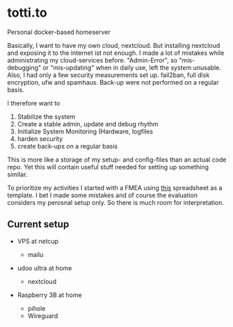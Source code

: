 # totti.to
Personal docker-based homeserver

Basically, I want to have my own cloud, nextcloud. But installing nextcloud and exposing it to the internet ist not enough. I made a lot of mistakes while administrating my cloud-services before. "Admin-Error", so "mis-debugging" or "mis-updating" when in daily use, left the system unusable. Also, I had only a few security measurements set up. fail2ban, full disk encryption, ufw and spamhaus. Back-up were not performed on a regular basis.

I therefore want to

1. Stabilize the system
2. Create a stable admin, update and debug rhythm
3. Initialize System Monitoring (Hardware, logfiles
4. harden security
5. create back-ups on a regular basis

This is more like a storage of my setup- and config-files than an actual code repo. Yet this will contain useful stuff needed for setting up something similar.

To prioritize my activities I started with a FMEA using [this](https://medium.com/@adrianco/failure-modes-and-continuous-resilience-6553078caad5) spreadsheet as a template. I bet I made some mistakes and of course the evaluation considers my perosnal setup only. So there is much room for interpretation.

Current setup
---
- VPS at netcup
	- mailu
	
- udoo ultra at home
	- nextcloud

- Raspberry 3B at home
	- pihole
	- Wireguard

